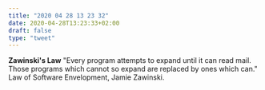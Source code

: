 ```yaml
---
title: "2020 04 28 13 23 32"
date: 2020-04-28T13:23:33+02:00
draft: false
type: "tweet"
---
```

**Zawinski's Law** "Every program attempts to expand until it can read mail. Those programs which cannot so expand are replaced by ones which can." Law of Software Envelopment, Jamie Zawinski.
